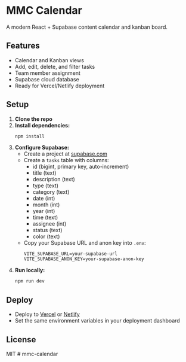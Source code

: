 # MMC Calendar

A modern React + Supabase content calendar and kanban board.

## Features
- Calendar and Kanban views
- Add, edit, delete, and filter tasks
- Team member assignment
- Supabase cloud database
- Ready for Vercel/Netlify deployment

## Setup

1. **Clone the repo**
2. **Install dependencies:**
   ```bash
   npm install
   ```
3. **Configure Supabase:**
   - Create a project at [supabase.com](https://supabase.com/)
   - Create a `tasks` table with columns:
     - id (bigint, primary key, auto-increment)
     - title (text)
     - description (text)
     - type (text)
     - category (text)
     - date (int)
     - month (int)
     - year (int)
     - time (text)
     - assignee (int)
     - status (text)
     - color (text)
   - Copy your Supabase URL and anon key into `.env`:
     ```env
     VITE_SUPABASE_URL=your-supabase-url
     VITE_SUPABASE_ANON_KEY=your-supabase-anon-key
     ```
4. **Run locally:**
   ```bash
   npm run dev
   ```

## Deploy

- Deploy to [Vercel](https://vercel.com/) or [Netlify](https://netlify.com/)
- Set the same environment variables in your deployment dashboard

## License
MIT #   m m c - c a l e n d a r  
 